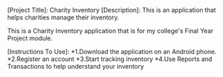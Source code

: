 [Project Title]: Charity Inventory
[Description]: This is an application that helps charities manage their inventory.

This is a Charity Inventory application that is for my college's Final Year
Project module.

[Instructions To Use]:
*1.Download the application on an Android phone.
*2.Register an account
*3.Start tracking inventory
*4.Use Reports and Transactions to help understand your inventory

